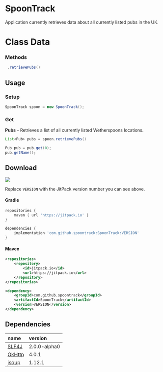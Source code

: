 # SpoonTrack

Application currently retrieves data about all currently listed pubs in the UK.

# Class Data

### Methods

```java
 .retrievePubs()
```

## Usage

### Setup
```java
SpoonTrack spoon = new SpoonTrack();
```


### Get

**Pubs** - Retrieves a list of all currently listed Wetherspoons locations.
```java
List<Pub> pubs = spoon.retrievePubs()

Pub pub = pub.get(0);
pub.getName();

```

## Download

[![](https://jitpack.io/v/spoontrack/SpoonTrack.svg)](https://jitpack.io/#spoontrack/SpoonTrack)
 
Replace `VERSION` with the JitPack version number you can see above.
 
#### Gradle
```gradle
repositories {
    maven { url 'https://jitpack.io' }
}
```

```gradle
dependencies {
    implementation 'com.github.spoontrack:SpoonTrack:VERSION'
}
```
 
#### Maven
```xml
<repositories>
    <repository>
        <id>jitpack.io</id>
        <url>https://jitpack.io</url>
    </repository>
</repositories>
```  

```xml
<dependency>
    <groupId>com.github.spoontrack</groupId>
    <artifactId>SpoonTrack</artifactId>
    <version>VERSION</version>
</dependency>
```


## Dependencies

| name | version |
|:---|:---|
| [SLF4J](https://github.com/qos-ch/slf4j) | 2.0.0-alpha0 |
| [OkHttp](https://github.com/square/okhttp/) | 4.0.1 |
| [jsoup](https://github.com/jhy/jsoup) | 1.12.1 |